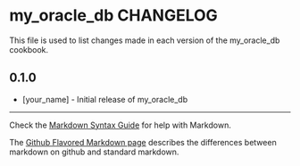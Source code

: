 # my_oracle_db CHANGELOG

This file is used to list changes made in each version of the my_oracle_db cookbook.

## 0.1.0
- [your_name] - Initial release of my_oracle_db

- - -
Check the [Markdown Syntax Guide](http://daringfireball.net/projects/markdown/syntax) for help with Markdown.

The [Github Flavored Markdown page](http://github.github.com/github-flavored-markdown/) describes the differences between markdown on github and standard markdown.

